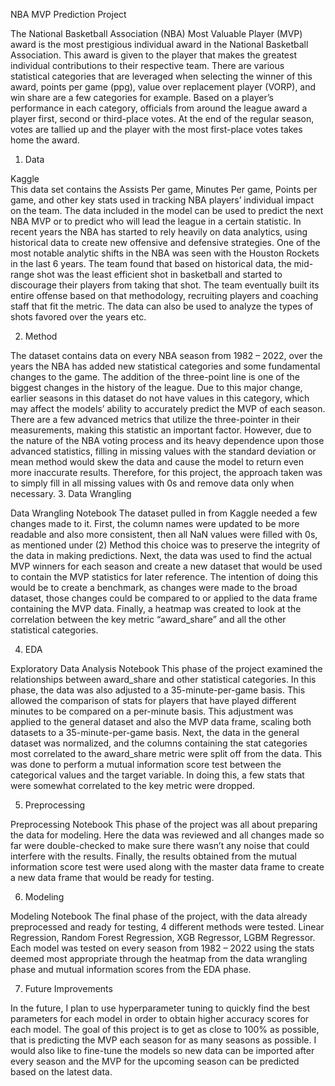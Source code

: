 NBA MVP Prediction Project 
 
The National Basketball Association (NBA) Most Valuable Player (MVP) award is the most prestigious individual award in the National Basketball Association. This award is given to the player that makes the greatest individual contributions to their respective team. There are various statistical categories that are leveraged when selecting the winner of this award, points per game (ppg), value over replacement player (VORP), and win share are a few categories for example. Based on a player’s performance in each category, officials from around the league award a player first, second or third-place votes. At the end of the regular season, votes are tallied up and the player with the most first-place votes takes home the award. 

1.	Data

Kaggle  
This data set contains the Assists Per game, Minutes Per game, Points per game, and other key stats used in tracking NBA players’ individual impact on the team. The data included in the model can be used to predict the next NBA MVP or to predict who will lead the league in a certain statistic. In recent years the NBA has started to rely heavily on data analytics, using historical data to create new offensive and defensive strategies. One of the most notable analytic shifts in the NBA was seen with the Houston Rockets in the last 6 years. The team found that based on historical data, the mid-range shot was the least efficient shot in basketball and started to discourage their players from taking that shot. The team eventually built its entire offense based on that methodology, recruiting players and coaching staff that fit the metric. The data can also be used to analyze the types of shots favored over the years etc. 

2.	Method

The dataset contains data on every NBA season from 1982 – 2022, over the years the NBA has added new statistical categories and some fundamental changes to the game. The addition of the three-point line is one of the biggest changes in the history of the league. Due to this major change, earlier seasons in this dataset do not have values in this category, which may affect the models’ ability to accurately predict the MVP of each season. There are a few advanced metrics that utilize the three-pointer in their measurements, making this statistic an important factor. However, due to the nature of the NBA voting process and its heavy dependence upon those advanced statistics, filling in missing values with the standard deviation or mean method would skew the data and cause the model to return even more inaccurate results. Therefore, for this project, the approach taken was to simply fill in all missing values with 0s and remove data only when necessary. 
3.	Data Wrangling

Data Wrangling Notebook
The dataset pulled in from Kaggle needed a few changes made to it. First, the column names were updated to be more readable and also more consistent, then all NaN values were filled with 0s, as mentioned under (2) Method this choice was to preserve the integrity of the data in making predictions. Next, the data was used to find the actual MVP winners for each season and create a new dataset that would be used to contain the MVP statistics for later reference. The intention of doing this would be to create a benchmark, as changes were made to the broad dataset, those changes could be compared to or applied to the data frame containing the MVP data. Finally, a heatmap was created to look at the correlation between the key metric “award_share” and all the other statistical categories. 
 
4.	EDA

Exploratory Data Analysis Notebook
This phase of the project examined the relationships between award_share and other statistical categories. In this phase, the data was also adjusted to a 35-minute-per-game basis. This allowed the comparison of stats for players that have played different minutes to be compared on a per-minute basis. This adjustment was applied to the general dataset and also the MVP data frame, scaling both datasets to a 35-minute-per-game basis. Next, the data in the general dataset was normalized, and the columns containing the stat categories most correlated to the award_share metric were split off from the data. This was done to perform a mutual information score test between the categorical values and the target variable. In doing this, a few stats that were somewhat correlated to the key metric were dropped. 
 
 
5.	Preprocessing

Preprocessing Notebook
This phase of the project was all about preparing the data for modeling. Here the data was reviewed and all changes made so far were double-checked to make sure there wasn’t any noise that could interfere with the results. Finally, the results obtained from the mutual information score test were used along with the master data frame to create a new data frame that would be ready for testing.

6.	Modeling

Modeling Notebook
The final phase of the project, with the data already preprocessed and ready for testing, 4 different methods were tested. Linear Regression, Random Forest Regression, XGB Regressor, LGBM Regressor. Each model was tested on every season from 1982 – 2022 using the stats deemed most appropriate through the heatmap from the data wrangling phase and mutual information scores from the EDA phase.
 

7.	Future Improvements

In the future, I plan to use hyperparameter tuning to quickly find the best parameters for each model in order to obtain higher accuracy scores for each model. The goal of this project is to get as close to 100% as possible, that is predicting the MVP each season for as many seasons as possible. I would also like to fine-tune the models so new data can be imported after every season and the MVP for the upcoming season can be predicted based on the latest data. 


